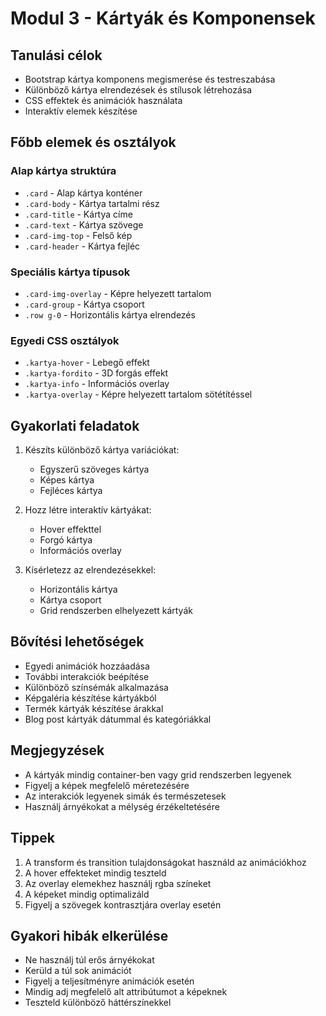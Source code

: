 # Modul 3 - Kártyák és Komponensek

## Tanulási célok
- Bootstrap kártya komponens megismerése és testreszabása
- Különböző kártya elrendezések és stílusok létrehozása
- CSS effektek és animációk használata
- Interaktív elemek készítése

## Főbb elemek és osztályok

### Alap kártya struktúra
- `.card` - Alap kártya konténer
- `.card-body` - Kártya tartalmi rész
- `.card-title` - Kártya címe
- `.card-text` - Kártya szövege
- `.card-img-top` - Felső kép
- `.card-header` - Kártya fejléc

### Speciális kártya típusok
- `.card-img-overlay` - Képre helyezett tartalom
- `.card-group` - Kártya csoport
- `.row g-0` - Horizontális kártya elrendezés

### Egyedi CSS osztályok
- `.kartya-hover` - Lebegő effekt
- `.kartya-fordito` - 3D forgás effekt
- `.kartya-info` - Információs overlay
- `.kartya-overlay` - Képre helyezett tartalom sötétítéssel

## Gyakorlati feladatok
1. Készíts különböző kártya variációkat:
   - Egyszerű szöveges kártya
   - Képes kártya
   - Fejléces kártya
   
2. Hozz létre interaktív kártyákat:
   - Hover effekttel
   - Forgó kártya
   - Információs overlay
   
3. Kísérletezz az elrendezésekkel:
   - Horizontális kártya
   - Kártya csoport
   - Grid rendszerben elhelyezett kártyák

## Bővítési lehetőségek
- Egyedi animációk hozzáadása
- További interakciók beépítése
- Különböző színsémák alkalmazása
- Képgaléria készítése kártyákból
- Termék kártyák készítése árakkal
- Blog post kártyák dátummal és kategóriákkal

## Megjegyzések
- A kártyák mindig container-ben vagy grid rendszerben legyenek
- Figyelj a képek megfelelő méretezésére
- Az interakciók legyenek simák és természetesek
- Használj árnyékokat a mélység érzékeltetésére

## Tippek
1. A transform és transition tulajdonságokat használd az animációkhoz
2. A hover effekteket mindig teszteld
3. Az overlay elemekhez használj rgba színeket
4. A képeket mindig optimalizáld
5. Figyelj a szövegek kontrasztjára overlay esetén

## Gyakori hibák elkerülése
- Ne használj túl erős árnyékokat
- Kerüld a túl sok animációt
- Figyelj a teljesítményre animációk esetén
- Mindig adj megfelelő alt attribútumot a képeknek
- Teszteld különböző háttérszínekkel